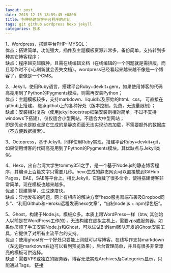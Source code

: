 ```yaml
---
layout: post
date: 2015-12-15 18:59:45 +0800
title: 各种搭建博客平台程序的对比
tags: git github wordpress hexo jekyll
categories: 技术 
---
```


1、Wordpress，搭建平台PHP+MYSQL：     
优点：搭建简单，功能强大，插件及主题模板资源非常多，备份简单，支持转到多种其它博客程序；      
缺点：程序越变越臃肿，且需在线编辑文档（在线编辑的一个问题就是需排版，而且写作时不小心刷新就会丢失文档）。wordpress已经看起来越来越不像是一个博客了，更像是一个CMS。   

2、Jekyll，使用Ruby语言，搭建平台Ruby+devkit+gem，如果使用博客的代码高亮用到了Python的Pygments模块，则需再安装Python；  
优点：主题模板较多，支持markdown、liquid以及原始的html、css， 可直接在github上搭建， 继承github上的各种好处（版本控制，免费，无流量限制）；    
缺点：安装相对复杂（使用jekyllbootstrap框架安装则相对简单，不过不支持windows下搭建），仅仅适合小型网站，不适合大中型网站；    
即是优点也是缺点是它生成的是静态页面无法实现动态加载，不需要额外的数据库（不方便数据搜索）。    

3、Octopress，基于Jekyll，同样使用Ruby实现，搭建平台Ruby+devkit+git，如果使用博客的代码高亮用到了Python的Pygments模块。其优缺点与Jekyll类似。    

4、Hexo，出自台湾大学生tommy351之手，是一个基于Node.js的静态博客程序，其编译上百篇文字只需要几秒。hexo生成的静态网页可以直接放到GitHub Pages，BAE，SAE等平台上。相比Jekyll，它隐藏了很多命令，使得搭建博客非常简单。现在模板也越来越多。    
优点：搭建简单，生成速度快。    
缺点：异地发布的问题，网上有相应的解决方案“hexo服务器端布署及Dropbox同步”、“利用Github和Heroku远程发表hexo文章”，“自制node.js + npm绿色版”。

5、Ghost，构建于Node.js，模板众多。本质上跟WordPress一样（btw, 其创始人以前是在WordPress工作的），无法构建在虚拟主机上，需要vps或服务器。如果你厌烦了手工安装Node.js和Ghost，可以试试BitNami团队开发的Ghost安装工具，它提供了对所有主流平台的支持。   
优点：使用ghost有一个好处只要能上网就可以写博客，在线写作支持markdown（左边是markdown右边可以看到预览效果），后台管理简单，并且有很多非常漂亮的模板可供选择。    
缺点：需要VPS或独立的服务器，博客无法实现Archives及Categories显示，只能通过Tags。
[链接](http://read.mobi/2015/03/15/blog-source-comparison/)
